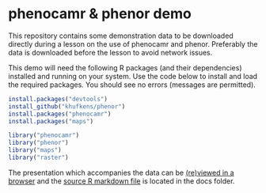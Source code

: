 # phenocamr & phenor demo

This repository contains some demonstration data to be downloaded directly during a lesson on the use of phenocamr and phenor. Preferably the data is downloaded before the lesson to avoid network issues.

This demo will need the following R packages (and their dependencies) installed and running on your system. Use the code below to install and load the required packages. You should see no errors (messages are permitted).

```r
install.packages("devtools")
install_github("khufkens/phenor")
install.packages("phenocamr")
install.packages("maps")

library("phenocamr")
library("phenor")
library("maps")
library("raster")
```

The presentation which accompanies the data can be [(re)viewed in a browser](https://khufkens.github.io/phenocamr_phenor_demo/) and the [source R markdown file](https://github.com/khufkens/phenocamr_phenor_demo/blob/master/docs/index.Rmd) is located in the docs folder.